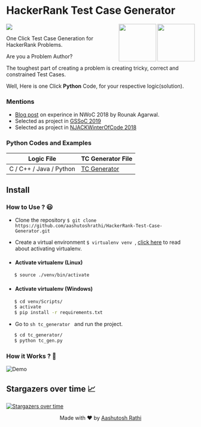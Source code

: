 # HackerRank Test Case Generator

[<img src="https://image.flaticon.com/icons/svg/180/180867.svg" align="right" width="100">](#)
[<img src="https://brandfolder.com/hackerrank/logo/hackerrank-primary-logo.png" align="right" width="100">](https://www.hackerrank.com/)

[![](https://img.shields.io/travis/aashutoshrathi/HackerRank-Test-Case-Generator/master.svg?style=for-the-badge)](https://travis-ci.org/aashutoshrathi/HackerRank-Test-Case-Generator)

One Click Test Case Generation for HackerRank Problems.

Are you a Problem Author?

The toughest part of creating a problem is creating tricky, correct and constrained Test Cases.

Well, Here is one Click **Python** Code, for your respective logic(solution).

### Mentions

- [Blog post](https://medium.com/@agarwalrounak/my-nwoc-njack-winter-of-code-2018-experience-badf30b9c02d) on experince in NWoC 2018 by Rounak Agarwal.
- Selected as project in [GSSoC 2019](https://www.gssoc.tech/projects.html)
- Selected as project in [NJACKWinterOfCode 2018]([https://github.com/NJACKWinterOfCode/HackerRank-Test-Case-Generator](https://njackwinterofcode.github.io/))

### Python Codes and Examples

Logic File | TC Generator File |
------------------ | ------------- |
C / C++ / Java / Python | [TC Generator](/tc_generator/tc_gen.py) |

## Install

### How to Use ? 😃

* Clone the repository `$ git clone https://github.com/aashutoshrathi/HackerRank-Test-Case-Generator.git `

* Create a virtual environment `$ virtualenv venv `, 
[click here](https://stackoverflow.com/questions/14604699/how-to-activate-virtualenv) to read about activating virtualenv.

* #### Activate virtualenv (Linux)
```sh
   $ source ./venv/bin/activate
```
* #### Activate virtualenv (Windows)
```sh
   $ cd venv/Scripts/
   $ activate
   $ pip install -r requirements.txt
```   
* Go to ```sh tc_generator ``` and run the project.
```sh
   $ cd tc_generator/
   $ python tc_gen.py
```
### How it Works ? 🤔

![Demo](demo2.gif)

## Stargazers over time 📈

[![Stargazers over time](https://starcharts.herokuapp.com/aashutoshrathi/HackerRank-Test-Case-Generator.svg)](https://starcharts.herokuapp.com/aashutoshrathi/HackerRank-Test-Case-Generator)


<p align="center"> Made with ❤ by <a href="https://github.com/aashutoshrathi">Aashutosh Rathi</a></p>
